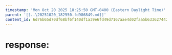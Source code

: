 ```yaml
---
timestamp: 'Mon Oct 20 2025 18:25:50 GMT-0400 (Eastern Daylight Time)'
parent: '[[..\20251020_182550.fd986849.md]]'
content_id: 6d76b65d70df68bf6f140df1a39e6fd49d7167aae4d02faa5b63362744266256
---
```


# response:
